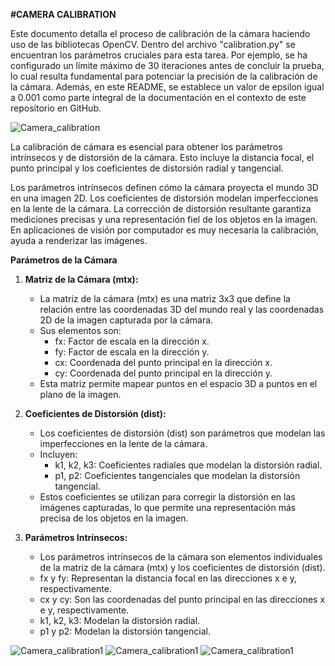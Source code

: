 **#CAMERA CALIBRATION**

Este documento detalla el proceso de calibración de la cámara haciendo uso de las bibliotecas OpenCV. Dentro del archivo "calibration.py" se encuentran los parámetros cruciales para esta tarea. Por ejemplo, se ha configurado un límite máximo de 30 iteraciones antes de concluir la prueba, lo cual resulta fundamental para potenciar la precisión de la calibración de la cámara. Además, en este README, se establece un valor de epsilon igual a 0.001 como parte integral de la documentación en el contexto de este repositorio en GitHub.


![Camera_calibration](calibration/scripts/image1.webp)

La calibración de cámara es esencial para obtener los parámetros intrínsecos y de distorsión de la cámara. Esto incluye la distancia focal, el punto principal y los coeficientes de distorsión radial y tangencial.

Los parámetros intrínsecos definen cómo la cámara proyecta el mundo 3D en una imagen 2D.
Los coeficientes de distorsión modelan imperfecciones en la lente de la cámara.
La corrección de distorsión resultante garantiza mediciones precisas y una representación fiel de los objetos en la imagen. En aplicaciones de visión por computador es muy necesaria la calibración, ayuda a renderizar las imágenes.

**Parámetros de la Cámara**

1. **Matriz de la Cámara (mtx):**
   - La matriz de la cámara (mtx) es una matriz 3x3 que define la relación entre las coordenadas 3D del mundo real y las coordenadas 2D de la imagen capturada por la cámara.
   - Sus elementos son:
     - fx: Factor de escala en la dirección x.
     - fy: Factor de escala en la dirección y.
     - cx: Coordenada del punto principal en la dirección x.
     - cy: Coordenada del punto principal en la dirección y.
   - Esta matriz permite mapear puntos en el espacio 3D a puntos en el plano de la imagen.

2. **Coeficientes de Distorsión (dist):**
   - Los coeficientes de distorsión (dist) son parámetros que modelan las imperfecciones en la lente de la cámara.
   - Incluyen:
     - k1, k2, k3: Coeficientes radiales que modelan la distorsión radial.
     - p1, p2: Coeficientes tangenciales que modelan la distorsión tangencial.
   - Estos coeficientes se utilizan para corregir la distorsión en las imágenes capturadas, lo que permite una representación más precisa de los objetos en la imagen.

3. **Parámetros Intrínsecos:**
   - Los parámetros intrínsecos de la cámara son elementos individuales de la matriz de la cámara (mtx) y los coeficientes de distorsión (dist).
   - fx y fy: Representan la distancia focal en las direcciones x e y, respectivamente.
   - cx y cy: Son las coordenadas del punto principal en las direcciones x e y, respectivamente.
   - k1, k2, k3: Modelan la distorsión radial.
   - p1 y p2: Modelan la distorsión tangencial.

![Camera_calibration1](calibration/scripts/Calibration_1.png) ![Camera_calibration1](calibration/scripts/Calibration_2.png) ![Camera_calibration1](calibration/scripts/Calibration_3.png)
